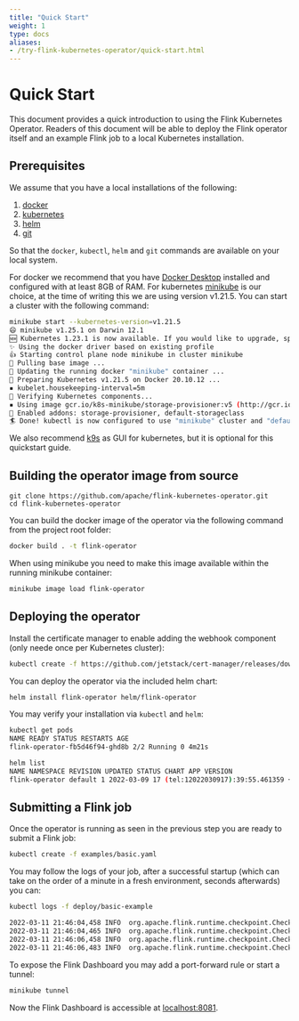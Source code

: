 ```yaml
---
title: "Quick Start"
weight: 1
type: docs
aliases:
- /try-flink-kubernetes-operator/quick-start.html
---
```

<!--
Licensed to the Apache Software Foundation (ASF) under one
or more contributor license agreements.  See the NOTICE file
distributed with this work for additional information
regarding copyright ownership.  The ASF licenses this file
to you under the Apache License, Version 2.0 (the
"License"); you may not use this file except in compliance
with the License.  You may obtain a copy of the License at

  http://www.apache.org/licenses/LICENSE-2.0

Unless required by applicable law or agreed to in writing,
software distributed under the License is distributed on an
"AS IS" BASIS, WITHOUT WARRANTIES OR CONDITIONS OF ANY
KIND, either express or implied.  See the License for the
specific language governing permissions and limitations
under the License.
-->

# Quick Start

This document provides a quick introduction to using the Flink Kubernetes Operator. Readers 
of this document will be able to deploy the Flink operator itself and an example Flink job to a local 
Kubernetes installation.

## Prerequisites

We assume that you have a local installations of the following:
1. [docker](https://docs.docker.com/)
2. [kubernetes](https://kubernetes.io/)
3. [helm](https://helm.sh/docs/intro/quickstart/)
4. [git](https://github.com/git-guides/install-git/)

So that the `docker`, `kubectl`, `helm` and `git` commands are available on your local system.

For docker we recommend that you have [Docker Desktop](https://www.docker.com/products/docker-desktop) installed 
and configured with at least 8GB of RAM.
For kubernetes [minikube](https://minikube.sigs.k8s.io/docs/start/) is our choice, at the time of writing this we are 
using version v1.21.5. You can start a cluster with the following command:

```bash
minikube start --kubernetes-version=v1.21.5
😄 minikube v1.25.1 on Darwin 12.1
🆕 Kubernetes 1.23.1 is now available. If you would like to upgrade, specify: --kubernetes-version=v1.23.1
✨ Using the docker driver based on existing profile
👍 Starting control plane node minikube in cluster minikube
🚜 Pulling base image ...
🏃 Updating the running docker "minikube" container ...
🐳 Preparing Kubernetes v1.21.5 on Docker 20.10.12 ...
▪ kubelet.housekeeping-interval=5m
🔎 Verifying Kubernetes components...
▪ Using image gcr.io/k8s-minikube/storage-provisioner:v5 (http://gcr.io/k8s-minikube/storage-provisioner:v5)
🌟 Enabled addons: storage-provisioner, default-storageclass
🏄 Done! kubectl is now configured to use "minikube" cluster and "default" namespace by default
```

We also recommend [k9s](https://k9scli.io/) as GUI for kubernetes, but it is optional for this quickstart guide.

## Building the operator image from source

```shell
git clone https://github.com/apache/flink-kubernetes-operator.git
cd flink-kubernetes-operator
```

You can build the docker image of the operator via the following command from the project root folder:
```bash
docker build . -t flink-operator
```
When using minikube you need to make this image available within the running minikube container:
```bash
minikube image load flink-operator
```

## Deploying the operator

Install the certificate manager to enable adding the webhook component (only neede once per Kubernetes cluster):
```bash
kubectl create -f https://github.com/jetstack/cert-manager/releases/download/v1.7.1/cert-manager.yaml
```
You can deploy the operator via the included helm chart:
```bash
helm install flink-operator helm/flink-operator
```
You may verify your installation via `kubectl` and `helm`:
```bash
kubectl get pods
NAME READY STATUS RESTARTS AGE
flink-operator-fb5d46f94-ghd8b 2/2 Running 0 4m21s

helm list
NAME NAMESPACE REVISION UPDATED STATUS CHART APP VERSION
flink-operator default 1 2022-03-09 17 (tel:12022030917):39:55.461359 +0100 CET deployed flink-operator-0.1.0 1.0.13
```

## Submitting a Flink job

Once the operator is running as seen in the previous step you are ready to submit a Flink job:
```bash
kubectl create -f examples/basic.yaml
```
You may follow the logs of your job, after a successful startup (which can take on the order of a minute in a fresh environment, seconds afterwards) you can:

```bash
kubectl logs -f deploy/basic-example

2022-03-11 21:46:04,458 INFO  org.apache.flink.runtime.checkpoint.CheckpointCoordinator    [] - Triggering checkpoint 206 (type=CHECKPOINT) @ 1647035164458 for job a12c04ac7f5d8418d8ab27931bf517b7.
2022-03-11 21:46:04,465 INFO  org.apache.flink.runtime.checkpoint.CheckpointCoordinator    [] - Completed checkpoint 206 for job a12c04ac7f5d8418d8ab27931bf517b7 (28509 bytes, checkpointDuration=7 ms, finalizationTime=0 ms).
2022-03-11 21:46:06,458 INFO  org.apache.flink.runtime.checkpoint.CheckpointCoordinator    [] - Triggering checkpoint 207 (type=CHECKPOINT) @ 1647035166458 for job a12c04ac7f5d8418d8ab27931bf517b7.
2022-03-11 21:46:06,483 INFO  org.apache.flink.runtime.checkpoint.CheckpointCoordinator    [] - Completed checkpoint 207 for job a12c04ac7f5d8418d8ab27931bf517b7 (28725 bytes, checkpointDuration=25 ms, finalizationTime=0 ms).
```

To expose the Flink Dashboard you may add a port-forward rule or start a tunnel:

```bash
minikube tunnel
```

Now the Flink Dashboard is accessible at [localhost:8081](http://localhost:8081/).